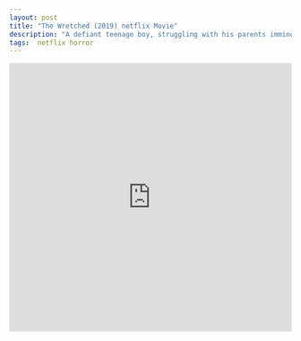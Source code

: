 ```yaml
---
layout: post
title: "The Wretched (2019) netflix Movie"
description: "A defiant teenage boy, struggling with his parents imminent divorce, faces off with a thousand year-old witch, who is living beneath the skin of and posing as the woman next door. "
tags:  netflix horror
---
```



<div class="responsive-container">
<iframe src="https://drive.google.com/file/d/1TuIn6sVJzB0kOdBLyzG2HHkHkKDXlr7X/preview" frameborder="0" marginwidth="0" marginheight="0" scrolling="NO" width="100%" height="480" allowfullscreen></iframe>
<div style="width: 80px; height: 80px; position: absolute; opacity: 0; right: 0px; top: 0px;"> </div></div>
